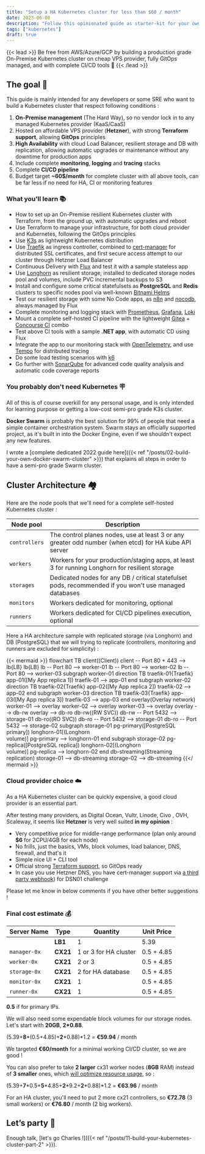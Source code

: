```yaml
---
title: "Setup a HA Kubernetes cluster for less than $60 / month"
date: 2023-06-08
description: "Follow this opinionated guide as starter-kit for your own Kubernetes platform..."
tags: ["kubernetes"]
draft: true
---
```


{{< lead >}}
Be free from AWS/Azure/GCP by building a production grade On-Premise Kubernetes cluster on cheap VPS provider, fully GitOps managed, and with complete CI/CD tools 🎉
{{< /lead >}}

## The goal 🎯

This guide is mainly intended for any developers or some SRE who want to build a Kubernetes cluster that respect following conditions :

1. **On-Premise management** (The Hard Way), so no vendor lock in to any managed Kubernetes provider (KaaS/CaaS)
2. Hosted on affordable VPS provider (**Hetzner**), with strong **Terraform support**, allowing **GitOps** principles
3. **High Availability** with cloud Load Balancer, resilient storage and DB with replication, allowing automatic upgrades or maintenance without any downtime for production apps
4. Include complete **monitoring**, **logging** and **tracing** stacks
5. Complete **CI/CD pipeline**
6. Budget target **~60$/month** for complete cluster with all above tools, can be far less if no need for HA, CI or monitoring features

### What you'll learn 📚

* How to set up an On-Premise resilient Kubernetes cluster with Terraform, from the ground up, with automatic upgrades and reboot
* Use Terraform to manage your infrastructure, for both cloud provider and Kubernetes, following the GitOps principles
* Use [K3s](https://k3s.io/) as lightweight Kubernetes distribution
* Use [Traefik](https://traefik.io/) as ingress controller, combined to [cert-manager](https://cert-manager.io/) for distributed SSL certificates, and first secure access attempt to our cluster through Hetzner Load Balancer
* Continuous Delivery with [Flux](https://fluxcd.io/) and test it with a sample stateless app
* Use [Longhorn](https://longhorn.io/) as resilient storage, installed to dedicated storage nodes pool and volumes, include PVC incremental backups to S3
* Install and configure some critical statefulsets as **PostgreSQL** and **Redis** clusters to specific nodes pool via well-known [Bitnami Helms](https://bitnami.com/stacks/helm)
* Test our resilient storage with some No Code apps, as [n8n](https://n8n.io/) and [nocodb](https://nocodb.com/), always managed by Flux
* Complete monitoring and logging stack with [Prometheus](https://prometheus.io/), [Grafana](https://grafana.com/), [Loki](https://grafana.com/oss/loki/)
* Mount a complete self-hosted CI pipeline with the lightweight [Gitea](https://gitea.io/) + [Concourse CI](https://concourse-ci.org/) combo
* Test above CI tools with a sample **.NET app**, with automatic CD using Flux
* Integrate the app to our monitoring stack with [OpenTelemetry](https://opentelemetry.io/), and use [Tempo](https://grafana.com/oss/tempo/) for distributed tracing
* Do some load testing scenarios with [k6](https://k6.io/)
* Go further with [SonarQube](https://www.sonarsource.com/products/sonarqube/) for advanced code quality analysis and automatic code coverage reports

### You probably don't need Kubernetes 🪧

All of this is of course overkill for any personal usage, and is only intended for learning purpose or getting a low-cost semi-pro grade K3s cluster.

**Docker Swarm** is probably the best solution for 99% of people that need a simple container orchestration system. Swarm stays an officially supported project, as it's built in into the Docker Engine, even if we shouldn't expect any new features.

I wrote a [complete dedicated 2022 guide here]({{< ref "/posts/02-build-your-own-docker-swarm-cluster" >}}) that explains all steps in order to have a semi-pro grade Swarm cluster.

## Cluster Architecture 🏘️

Here are the node pools that we'll need for a complete self-hosted Kubernetes cluster :

| Node pool     | Description                                                                                            |
| ------------- | ------------------------------------------------------------------------------------------------------ |
| `controllers` | The control planes nodes, use at least 3 or any greater odd number (when etcd) for HA kube API server  |
| `workers`     | Workers for your production/staging apps, at least 3 for running Longhorn for resilient storage        |
| `storages`    | Dedicated nodes for any DB / critical statefulset pods, recommended if you won't use managed databases |
| `monitors`    | Workers dedicated for monitoring, optional                                                             |
| `runners`     | Workers dedicated for CI/CD pipelines execution, optional                                              |

Here a HA architecture sample with replicated storage (via Longhorn) and DB (PostgreSQL) that we will trying to replicate (controllers, monitoring and runners are excluded for simplicity) :

{{< mermaid >}}
flowchart TB
client((Client))
client -- Port 80 + 443 --> lb{LB}
lb{LB}
lb -- Port 80 --> worker-01
lb -- Port 80 --> worker-02
lb -- Port 80 --> worker-03
subgraph worker-01
  direction TB
  traefik-01{Traefik}
  app-01([My App replica 1])
  traefik-01 --> app-01
end
subgraph worker-02
  direction TB
  traefik-02{Traefik}
  app-02([My App replica 2])
  traefik-02 --> app-02
end
subgraph worker-03
  direction TB
  traefik-03{Traefik}
  app-03([My App replica 3])
  traefik-03 --> app-03
end
overlay(Overlay network)
worker-01 --> overlay
worker-02 --> overlay
worker-03 --> overlay
overlay --> db-rw
overlay --> db-ro
db-rw((RW SVC))
db-rw -- Port 5432 --> storage-01
db-ro((RO SVC))
db-ro -- Port 5432 --> storage-01
db-ro -- Port 5432 --> storage-02
subgraph storage-01
  pg-primary([PostgreSQL primary])
  longhorn-01[(Longhorn<br>volume)]
  pg-primary --> longhorn-01
end
subgraph storage-02
  pg-replica([PostgreSQL replica])
  longhorn-02[(Longhorn<br>volume)]
  pg-replica --> longhorn-02
end
db-streaming(Streaming replication)
storage-01 --> db-streaming
storage-02 --> db-streaming
{{</ mermaid >}}

### Cloud provider choice ☁️

As a HA Kubernetes cluster can be quickly expensive, a good cloud provider is an essential part.

After testing many providers, as Digital Ocean, Vultr, Linode, Civo , OVH, Scaleway, it seems like **Hetzner** is very well suited **in my opinion** :

* Very competitive price for middle-range performance (plan only around **$6** for 2CPU/4GB for each node)
* No frills, just the basics, VMs, block volumes, load balancer, DNS, firewall, and that's it
* Simple nice UI + CLI tool
* Official strong [Terraform support](https://registry.terraform.io/providers/hetznercloud/hcloud/latest), so GitOps ready
* In case you use Hetzner DNS, you have cert-manager support via [a third party webhook](https://github.com/vadimkim/cert-manager-webhook-hetzner)) for DSN01 challenge

Please let me know in below comments if you have other better suggestions !

### Final cost estimate 💰

| Server Name  | Type     | Quantity              | Unit Price |
| ------------ | -------- | --------------------- | ---------- |
|              | **LB1**  | 1                     | 5.39       |
| `manager-0x` | **CX21** | 1 or 3 for HA cluster | 0.5 + 4.85 |
| `worker-0x`  | **CX21** | 2 or 3                | 0.5 + 4.85 |
| `storage-0x` | **CX21** | 2 for HA database     | 0.5 + 4.85 |
| `monitor-0x` | **CX21** | 1                     | 0.5 + 4.85 |
| `runner-0x`  | **CX21** | 1                     | 0.5 + 4.85 |

**0.5** if for primary IPs.

We will also need some expendable block volumes for our storage nodes. Let's start with **20GB**, **2\*0.88**.

(5.39+**8**\*(0.5+4.85)+**2**\*0.88)\*1.2 = **€59.94** / month

We targeted **€60/month** for a minimal working CI/CD cluster, so we are good !

You can also prefer to take **2 larger** cx31 worker nodes (**8GB** RAM) instead of **3 smaller** ones, which [will optimize resource usage](https://learnk8s.io/kubernetes-node-size), so :

(5.39+**7**\*0.5+**5**\*4.85+**2**\*9.2+**2**\*0.88)\*1.2 = **€63.96** / month

For an HA cluster, you'll need to put 2 more cx21 controllers, so **€72.78** (3 small workers) or **€76.80** / month (2 big workers).

## Let’s party 🎉

Enough talk, [let's go Charles !]({{< ref "/posts/11-build-your-kubernetes-cluster-part-2" >}}).
